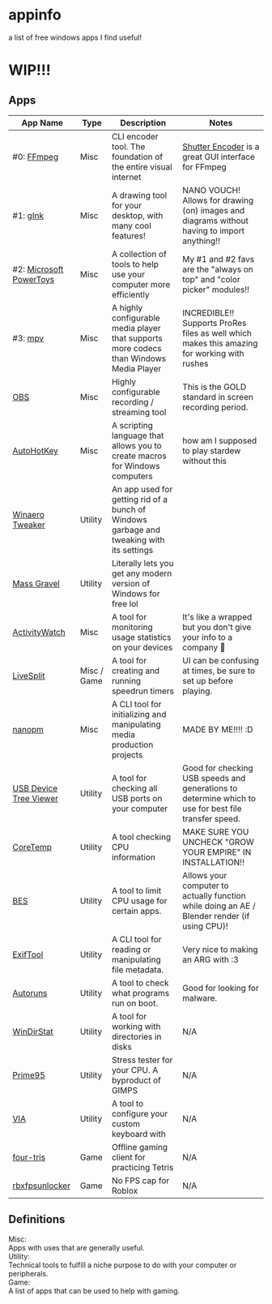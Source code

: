 # appinfo
a list of free windows apps I find useful!
# WIP!!!

## Apps

| App Name | Type | Description | Notes |
| -------- | ------- | ------- | ------- |
| #0: [FFmpeg](https://www.ffmpeg.org/)  | Misc | CLI encoder tool. The foundation of the entire visual internet | [Shutter Encoder](https://www.shutterencoder.com/) is a great GUI interface for FFmpeg |
| #1: [gInk](https://github.com/geovens/gInk)  | Misc | A drawing tool for your desktop, with many cool features! | NANO VOUCH! Allows for drawing (on) images and diagrams without having to import anything!! |
| #2: [Microsoft PowerToys](https://learn.microsoft.com/en-us/windows/powertoys/) | Misc | A collection of tools to help use your computer more efficiently | My #1 and #2 favs are the "always on top" and "color picker" modules!! |
| #3: [mpv](https://mpv.io/) | Misc | A highly configurable media player that supports more codecs than Windows Media Player | INCREDIBLE!! Supports ProRes files as well which makes this amazing for working with rushes |
| [OBS](https://obsproject.com/) | Misc | Highly configurable recording / streaming tool | This is the GOLD standard in screen recording period. |
| [AutoHotKey](https://www.autohotkey.com/download/) | Misc | A scripting language that allows you to create macros for Windows computers | how am I supposed to play stardew without this |
| [Winaero Tweaker](https://winaero.com/winaero-tweaker/) | Utility | An app used for getting rid of a bunch of Windows garbage and tweaking with its settings |
| [Mass Gravel](https://github.com/massgravel/Microsoft-Activation-Scripts/) | Utility | Literally lets you get any modern version of Windows for free lol |
| [ActivityWatch](https://activitywatch.net/) | Misc | A tool for monitoring usage statistics on your devices | It's like a wrapped but you don't give your info to a company :shrug: |
| [LiveSplit](https://livesplit.org/downloads/) | Misc / Game | A tool for creating and running speedrun timers | UI can be confusing at times, be sure to set up before playing. |
| [nanopm](https://github.com/kaweepatinn1/nanopm) | Misc | A CLI tool for initializing and manipulating media production projects | MADE BY ME!!!! :D |
| [USB Device Tree Viewer](https://www.uwe-sieber.de/usbtreeview_e.html) | Utility | A tool for checking all USB ports on your computer | Good for checking USB speeds and generations to determine which to use for best file transfer speed. |
| [CoreTemp](https://www.alcpu.com/CoreTemp/) | Utility | A tool checking CPU information | MAKE SURE YOU UNCHECK "GROW YOUR EMPIRE" IN INSTALLATION!! |
| [BES](https://mion.yosei.fi/BES/) | Utility | A tool to limit CPU usage for certain apps. | Allows your computer to actually function while doing an AE / Blender render (if using CPU)! |
| [ExifTool](https://exiftool.org/) | Utility | A CLI tool for reading or manipulating file metadata. | Very nice to making an ARG with :3 |
| [Autoruns](https://learn.microsoft.com/en-us/sysinternals/downloads/autoruns) | Utility | A tool to check what programs run on boot. | Good for looking for malware. |
| [WinDirStat](https://windirstat.net/download.html) | Utility | A tool for working with directories in disks | N/A |
| [Prime95](https://www.mersenne.org/download/) | Utility | Stress tester for your CPU. A byproduct of GIMPS | N/A |
| [VIA](https://www.caniusevia.com/) | Utility | A tool to configure your custom keyboard with | N/A |
| [four-tris](https://github.com/fiorescarlatto/four-tris) | Game | Offline gaming client for practicing Tetris | N/A |
| [rbxfpsunlocker](https://github.com/axstin/rbxfpsunlocker/releases) | Game | No FPS cap for Roblox | N/A |

## Definitions

Misc: <br>
Apps with uses that are generally useful. <br>
Utility: <br>
Technical tools to fulfill a niche purpose to do with your computer or peripherals. <br>
Game: <br>
A list of apps that can be used to help with gaming. <br>
